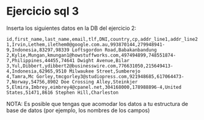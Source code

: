 # Ejercicio sql 3

Inserta los siguientes datos en la DB del ejercicio 2:

```csv
id,first_name,last_name,email,tlf,DNI,country,cp,addr_line1,addr_line2
1,Irvin,Lethem,ilethem0@google.com.au,993870144,279948941-9,Indonesia,83297,98339 Loftsgordon Road,Babakanbandung
2,Kylie,Mungan,kmungan1@howstuffworks.com,497494899,748551874-7,Philippines,44455,74641 Dwight Avenue,Bilar
3,Yul,Dibbert,ydibbert2@businesswire.com,776631050,215649413-4,Indonesia,62965,9510 Milwaukee Street,Sumberejo
4,Tamra,Mc Gorley,tmcgorley3@studiopress.com,921948685,617064473-7,Norway,54756,8902 Doe Crossing Alley,Steinkjer
5,Elmira,Imbrey,eimbrey4@cpanel.net,304168000,178988896-4,United States,51471,8616 Stephen Hill,Charleston
```

NOTA: Es posible que tengas que acomodar los datos a tu estructura de base de datos (por ejemplo, los nombres de los campos)
